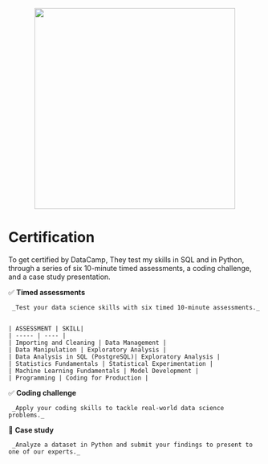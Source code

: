 <p align="center"> 
<img src="https://cdn.datacamp.com/main-app/assets/brand/logos/DataCamp_Horizontal_RGB-d196011f63ebda76dc5c9772425cf9541b8639af842d5e5476ef10f2460ed1e4.png" width="400">

# Certification

To get certified by DataCamp, They test my skills in SQL and in Python, through a series of six 10-minute timed assessments, a coding challenge, and a case study presentation. 

:white_check_mark: **Timed assessments** 

     _Test your data science skills with six timed 10-minute assessments._


	| ASSESSMENT | SKILL|	
	| ----- | ---- |	
	| Importing and Cleaning | Data Management |				
	| Data Manipulation | Exploratory Analysis |	
	| Data Analysis in SQL (PostgreSQL)| Exploratory Analysis |	
	| Statistics Fundamentals | Statistical Experimentation |	
	| Machine Learning Fundamentals | Model Development |	
	| Programming | Coding for Production |	

:white_check_mark: **Coding challenge**

     _Apply your coding skills to tackle real-world data science problems._

:black_square_button: **Case study**

     _Analyze a dataset in Python and submit your findings to present to one of our experts._